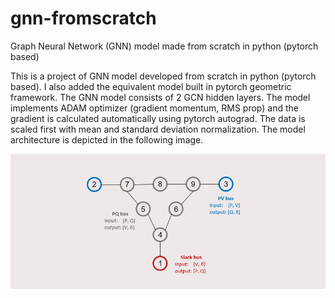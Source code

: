 # gnn-fromscratch
Graph Neural Network (GNN) model made from scratch in python (pytorch based)

This is a project of GNN model developed from scratch in python (pytorch based). I also added the equivalent model built in pytorch geometric framework. The GNN model consists of 2 GCN hidden layers. The model implements ADAM optimizer (gradient momentum, RMS prop) and the gradient is calculated automatically using pytorch autograd. The data is scaled first with mean and standard deviation normalization. The model architecture is depicted in the following image. 

![alt text](https://github.com/mukhlishga/gnn-fromscratch/blob/main/gnn.PNG?raw=true)
